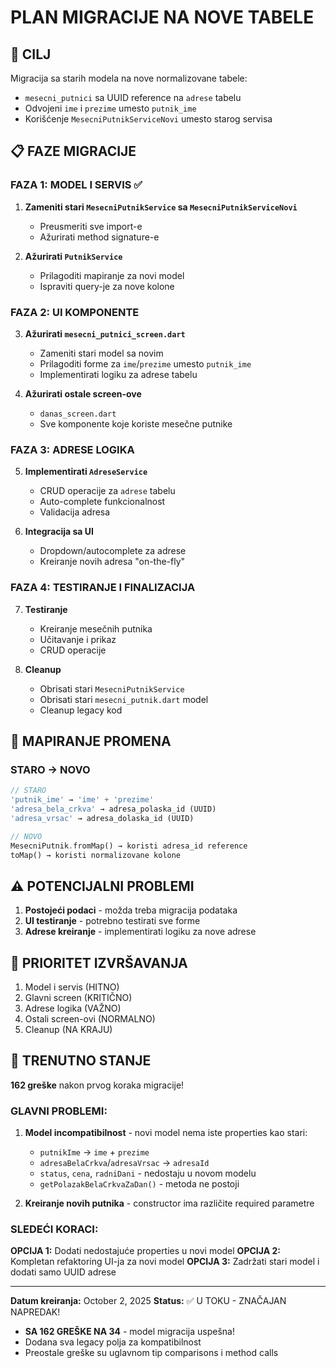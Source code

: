 # PLAN MIGRACIJE NA NOVE TABELE

## 🎯 CILJ
Migracija sa starih modela na nove normalizovane tabele:
- `mesecni_putnici` sa UUID reference na `adrese` tabelu
- Odvojeni `ime` i `prezime` umesto `putnik_ime`
- Korišćenje `MesecniPutnikServiceNovi` umesto starog servisa

## 📋 FAZE MIGRACIJE

### FAZA 1: MODEL I SERVIS ✅
1. **Zameniti stari `MesecniPutnikService` sa `MesecniPutnikServiceNovi`**
   - Preusmeriti sve import-e
   - Ažurirati method signature-e

2. **Ažurirati `PutnikService`**
   - Prilagoditi mapiranje za novi model
   - Ispraviti query-je za nove kolone

### FAZA 2: UI KOMPONENTE
3. **Ažurirati `mesecni_putnici_screen.dart`**
   - Zameniti stari model sa novim
   - Prilagoditi forme za `ime`/`prezime` umesto `putnik_ime`
   - Implementirati logiku za adrese tabelu

4. **Ažurirati ostale screen-ove**
   - `danas_screen.dart`
   - Sve komponente koje koriste mesečne putnike

### FAZA 3: ADRESE LOGIKA
5. **Implementirati `AdreseService`**
   - CRUD operacije za `adrese` tabelu
   - Auto-complete funkcionalnost
   - Validacija adresa

6. **Integracija sa UI**
   - Dropdown/autocomplete za adrese
   - Kreiranje novih adresa "on-the-fly"

### FAZA 4: TESTIRANJE I FINALIZACIJA
7. **Testiranje**
   - Kreiranje mesečnih putnika
   - Učitavanje i prikaz
   - CRUD operacije

8. **Cleanup**
   - Obrisati stari `MesecniPutnikService`
   - Obrisati stari `mesecni_putnik.dart` model
   - Cleanup legacy kod

## 🔄 MAPIRANJE PROMENA

### STARO → NOVO
```dart
// STARO
'putnik_ime' → 'ime' + 'prezime'
'adresa_bela_crkva' → adresa_polaska_id (UUID)
'adresa_vrsac' → adresa_dolaska_id (UUID)

// NOVO
MesecniPutnik.fromMap() → koristi adresa_id reference
toMap() → koristi normalizovane kolone
```

## ⚠️ POTENCIJALNI PROBLEMI
1. **Postojeći podaci** - možda treba migracija podataka
2. **UI testiranje** - potrebno testirati sve forme
3. **Adrese kreiranje** - implementirati logiku za nove adrese

## 📅 PRIORITET IZVRŠAVANJA
1. Model i servis (HITNO)
2. Glavni screen (KRITIČNO)
3. Adrese logika (VAŽNO)
4. Ostali screen-ovi (NORMALNO)
5. Cleanup (NA KRAJU)

## 🚨 TRENUTNO STANJE
**162 greške** nakon prvog koraka migracije!

### GLAVNI PROBLEMI:
1. **Model incompatibilnost** - novi model nema iste properties kao stari:
   - `putnikIme` → `ime` + `prezime`
   - `adresaBelaCrkva`/`adresaVrsac` → `adresaId` 
   - `status`, `cena`, `radniDani` - nedostaju u novom modelu
   - `getPolazakBelaCrkvaZaDan()` - metoda ne postoji

2. **Kreiranje novih putnika** - constructor ima različite required parametre

### SLEDEĆI KORACI:
**OPCIJA 1:** Dodati nedostajuće properties u novi model
**OPCIJA 2:** Kompletan refaktoring UI-ja za novi model
**OPCIJA 3:** Zadržati stari model i dodati samo UUID adrese

---
**Datum kreiranja:** October 2, 2025
**Status:** ✅ U TOKU - ZNAČAJAN NAPREDAK!
- **SA 162 GREŠKE NA 34** - model migracija uspešna!
- Dodana sva legacy polja za kompatibilnost
- Preostale greške su uglavnom tip comparisons i method calls